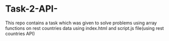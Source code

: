 # Task-2-API-
This repo contains a task which was given to solve problems using array functions on rest countries data using index.html and script.js file(using rest countries API)
